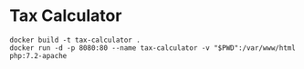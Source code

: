 # Tax Calculator

```
docker build -t tax-calculator .
docker run -d -p 8080:80 --name tax-calculator -v "$PWD":/var/www/html php:7.2-apache
```
